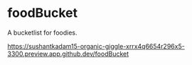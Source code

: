# foodBucket
A bucketlist for foodies. 

https://sushantkadam15-organic-giggle-xrrx4q6654r296x5-3300.preview.app.github.dev/foodBucket
